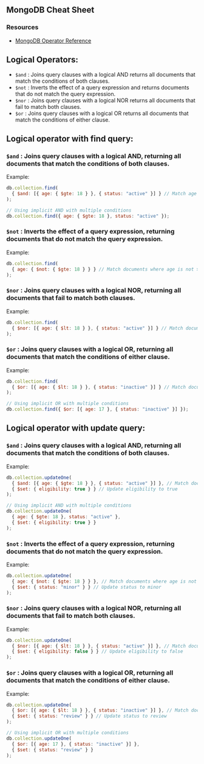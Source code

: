 ## MongoDB Cheat Sheet

### Resources

- [MongoDB Operator Reference](https://www.mongodb.com/docs/manual)

## Logical Operators:

- `$and` : Joins query clauses with a logical AND returns all documents that match the conditions of both clauses.
- `$not` : Inverts the effect of a query expression and returns documents that do not match the query expression.
- `$nor` : Joins query clauses with a logical NOR returns all documents that fail to match both clauses.
- `$or` : Joins query clauses with a logical OR returns all documents that match the conditions of either clause.

## Logical operator with find query:

### `$and` : Joins query clauses with a logical AND, returning all documents that match the conditions of both clauses.

Example:

```javascript
db.collection.find(
  { $and: [{ age: { $gte: 18 } }, { status: "active" }] } // Match age >= 18 and status is active
);

// Using implicit AND with multiple conditions
db.collection.find({ age: { $gte: 18 }, status: "active" });
```

### `$not` : Inverts the effect of a query expression, returning documents that do not match the query expression.

Example:

```javascript
db.collection.find(
  { age: { $not: { $gte: 18 } } } // Match documents where age is not >= 18
);
```

### `$nor` : Joins query clauses with a logical NOR, returning all documents that fail to match both clauses.

Example:

```javascript
db.collection.find(
  { $nor: [{ age: { $lt: 18 } }, { status: "active" }] } // Match documents where age is not < 18 and status is not active
);
```

### `$or` : Joins query clauses with a logical OR, returning all documents that match the conditions of either clause.

Example:

```javascript
db.collection.find(
  { $or: [{ age: { $lt: 18 } }, { status: "inactive" }] } // Match documents where age < 18 or status is inactive
);

// Using implicit OR with multiple conditions
db.collection.find({ $or: [{ age: 17 }, { status: "inactive" }] });
```

## Logical operator with update query:

### `$and` : Joins query clauses with a logical AND, returning all documents that match the conditions of both clauses.

Example:

```javascript
db.collection.updateOne(
  { $and: [{ age: { $gte: 18 } }, { status: "active" }] }, // Match documents where age is >= 18 and status is active
  { $set: { eligibility: true } } // Update eligibility to true
);

// Using implicit AND with multiple conditions
db.collection.updateOne(
  { age: { $gte: 18 }, status: "active" },
  { $set: { eligibility: true } }
);
```

### `$not` : Inverts the effect of a query expression, returning documents that do not match the query expression.

Example:

```javascript
db.collection.updateOne(
  { age: { $not: { $gte: 18 } } }, // Match documents where age is not >= 18
  { $set: { status: "minor" } } // Update status to minor
);
```

### `$nor` : Joins query clauses with a logical NOR, returning all documents that fail to match both clauses.

Example:

```javascript
db.collection.updateOne(
  { $nor: [{ age: { $lt: 18 } }, { status: "active" }] }, // Match documents where age is not < 18 and status is not active
  { $set: { eligibility: false } } // Update eligibility to false
);
```

### `$or` : Joins query clauses with a logical OR, returning all documents that match the conditions of either clause.

Example:

```javascript
db.collection.updateOne(
  { $or: [{ age: { $lt: 18 } }, { status: "inactive" }] }, // Match documents where age is < 18 or status is inactive
  { $set: { status: "review" } } // Update status to review
);

// Using implicit OR with multiple conditions
db.collection.updateOne(
  { $or: [{ age: 17 }, { status: "inactive" }] },
  { $set: { status: "review" } }
);
```
